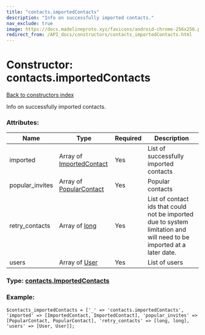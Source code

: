 ```yaml
---
title: "contacts.importedContacts"
description: "Info on successfully imported contacts."
nav_exclude: true
image: https://docs.madelineproto.xyz/favicons/android-chrome-256x256.png
redirect_from: /API_docs/constructors/contacts_importedContacts.html
---
```

# Constructor: contacts.importedContacts  
[Back to constructors index](/API_docs/constructors/index.html)



Info on successfully imported contacts.

### Attributes:

| Name     |    Type       | Required | Description |
|----------|---------------|----------|-------------|
|imported|Array of [ImportedContact](/API_docs/types/ImportedContact.html) | Yes|List of successfully imported contacts|
|popular\_invites|Array of [PopularContact](/API_docs/types/PopularContact.html) | Yes|Popular contacts|
|retry\_contacts|Array of [long](/API_docs/types/long.html) | Yes|List of contact ids that could not be imported due to system limitation and will need to be imported at a later date.|
|users|Array of [User](/API_docs/types/User.html) | Yes|List of users|



### Type: [contacts.ImportedContacts](/API_docs/types/contacts.ImportedContacts.html)


### Example:

```
$contacts_importedContacts = ['_' => 'contacts.importedContacts', 'imported' => [ImportedContact, ImportedContact], 'popular_invites' => [PopularContact, PopularContact], 'retry_contacts' => [long, long], 'users' => [User, User]];
```  
